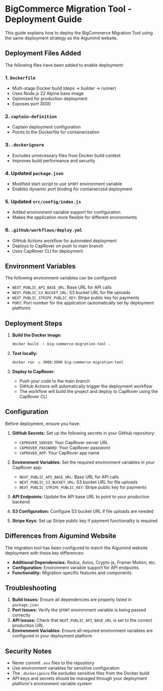# BigCommerce Migration Tool - Deployment Guide

This guide explains how to deploy the BigCommerce Migration Tool using the same deployment strategy as the Aigumind website.

## Deployment Files Added

The following files have been added to enable deployment:

### 1. `Dockerfile`
- Multi-stage Docker build (deps → builder → runner)
- Uses Node.js 22 Alpine base image
- Optimized for production deployment
- Exposes port 3000

### 2. `captain-definition`
- Captain deployment configuration
- Points to the Dockerfile for containerization

### 3. `.dockerignore`
- Excludes unnecessary files from Docker build context
- Improves build performance and security

### 4. Updated `package.json`
- Modified start script to use `$PORT` environment variable
- Enables dynamic port binding for containerized deployment

### 5. Updated `src/config/index.js`
- Added environment variable support for configuration
- Makes the application more flexible for different environments

### 6. `.github/workflows/deploy.yml`
- GitHub Actions workflow for automated deployment
- Deploys to CapRover on push to main branch
- Uses CapRover CLI for deployment

## Environment Variables

The following environment variables can be configured:

- `NEXT_PUBLIC_API_BASE_URL`: Base URL for API calls
- `NEXT_PUBLIC_S3_BUCKET_URL`: S3 bucket URL for file uploads
- `NEXT_PUBLIC_STRIPE_PUBLIC_KEY`: Stripe public key for payments
- `PORT`: Port number for the application (automatically set by deployment platform)

## Deployment Steps

1. **Build the Docker image:**
   ```bash
   docker build -t big-commerce-migration-tool .
   ```

2. **Test locally:**
   ```bash
   docker run -p 3000:3000 big-commerce-migration-tool
   ```

3. **Deploy to CapRover:**
   - Push your code to the main branch
   - GitHub Actions will automatically trigger the deployment workflow
   - The workflow will build the project and deploy to CapRover using the CapRover CLI

## Configuration

Before deployment, ensure you have:

1. **GitHub Secrets:** Set up the following secrets in your GitHub repository:
   - `CAPROVER_SERVER`: Your CapRover server URL
   - `CAPROVER_PASSWORD`: Your CapRover password
   - `CAPROVER_APP`: Your CapRover app name

2. **Environment Variables:** Set the required environment variables in your CapRover app:
   - `NEXT_PUBLIC_API_BASE_URL`: Base URL for API calls
   - `NEXT_PUBLIC_S3_BUCKET_URL`: S3 bucket URL for file uploads
   - `NEXT_PUBLIC_STRIPE_PUBLIC_KEY`: Stripe public key for payments

3. **API Endpoints:** Update the API base URL to point to your production backend
4. **S3 Configuration:** Configure S3 bucket URL if file uploads are needed
5. **Stripe Keys:** Set up Stripe public key if payment functionality is required

## Differences from Aigumind Website

The migration tool has been configured to match the Aigumind website deployment with these key differences:

- **Additional Dependencies:** Redux, Axios, Crypto-js, Framer Motion, etc.
- **Configuration:** Environment variable support for API endpoints
- **Functionality:** Migration-specific features and components

## Troubleshooting

1. **Build Issues:** Ensure all dependencies are properly listed in `package.json`
2. **Port Issues:** Verify the `$PORT` environment variable is being passed correctly
3. **API Issues:** Check that `NEXT_PUBLIC_API_BASE_URL` is set to the correct production URL
4. **Environment Variables:** Ensure all required environment variables are configured in your deployment platform

## Security Notes

- Never commit `.env` files to the repository
- Use environment variables for sensitive configuration
- The `.dockerignore` file excludes sensitive files from the Docker build
- API keys and secrets should be managed through your deployment platform's environment variable system

